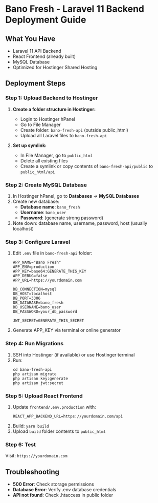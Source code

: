 # Bano Fresh - Laravel 11 Backend Deployment Guide

## What You Have
- Laravel 11 API Backend
- React Frontend (already built)
- MySQL Database
- Optimized for Hostinger Shared Hosting

## Deployment Steps

### Step 1: Upload Backend to Hostinger

1. **Create a folder structure in Hostinger:**
   - Login to Hostinger hPanel
   - Go to File Manager
   - Create folder: `bano-fresh-api` (outside public_html)
   - Upload all Laravel files to `bano-fresh-api`

2. **Set up symlink:**
   - In File Manager, go to `public_html`
   - Delete all existing files
   - Create a symlink or copy contents of `bano-fresh-api/public` to `public_html/api`

### Step 2: Create MySQL Database

1. In Hostinger hPanel, go to **Databases** → **MySQL Databases**
2. Create new database:
   - **Database name**: `bano_fresh`
   - **Username**: `bano_user`
   - **Password**: (generate strong password)
3. Note down: database name, username, password, host (usually localhost)

### Step 3: Configure Laravel

1. Edit `.env` file in `bano-fresh-api` folder:
   ```
   APP_NAME="Bano Fresh"
   APP_ENV=production
   APP_KEY=base64:GENERATE_THIS_KEY
   APP_DEBUG=false
   APP_URL=https://yourdomain.com

   DB_CONNECTION=mysql
   DB_HOST=localhost
   DB_PORT=3306
   DB_DATABASE=bano_fresh
   DB_USERNAME=bano_user
   DB_PASSWORD=your_db_password

   JWT_SECRET=GENERATE_THIS_SECRET
   ```

2. Generate APP_KEY via terminal or online generator

### Step 4: Run Migrations

1. SSH into Hostinger (if available) or use Hostinger terminal
2. Run:
   ```
   cd bano-fresh-api
   php artisan migrate
   php artisan key:generate
   php artisan jwt:secret
   ```

### Step 5: Upload React Frontend

1. Update `frontend/.env.production` with:
   ```
   REACT_APP_BACKEND_URL=https://yourdomain.com/api
   ```
2. Build: `yarn build`
3. Upload `build` folder contents to `public_html`

### Step 6: Test

Visit: `https://yourdomain.com`

## Troubleshooting

- **500 Error**: Check storage permissions
- **Database Error**: Verify .env database credentials
- **API not found**: Check .htaccess in public folder
